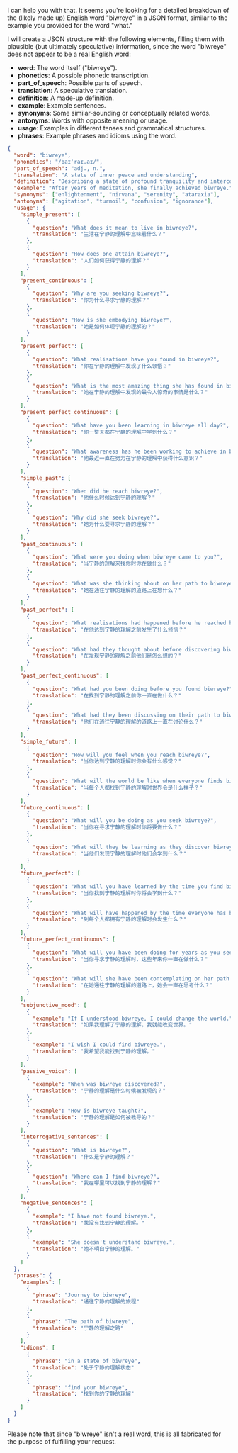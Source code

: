 I can help you with that. It seems you're looking for a detailed breakdown of the (likely made up) English word "biwreye" in a JSON format, similar to the example you provided for the word "what."

I will create a JSON structure with the following elements, filling them with plausible (but ultimately speculative) information, since the word "biwreye" does not appear to be a real English word:

*   **word**: The word itself ("biwreye").
*   **phonetics**: A possible phonetic transcription.
*   **part\_of\_speech**: Possible parts of speech.
*   **translation**: A speculative translation.
*   **definition**: A made-up definition.
*   **example**: Example sentences.
*   **synonyms**: Some similar-sounding or conceptually related words.
*   **antonyms**: Words with opposite meaning or usage.
*   **usage**: Examples in different tenses and grammatical structures.
*   **phrases**: Example phrases and idioms using the word.

```json
{
  "word": "biwreye",
  "phonetics": "/baɪˈraɪ.aɪ/",
  "part_of_speech": "adj., n.",
  "translation": "A state of inner peace and understanding",
  "definition": "Describing a state of profound tranquility and interconnectedness with the universe; also, a concept representing ultimate knowledge.",
  "example": "After years of meditation, she finally achieved biwreye.",
  "synonyms": ["enlightenment", "nirvana", "serenity", "ataraxia"],
  "antonyms": ["agitation", "turmoil", "confusion", "ignorance"],
  "usage": {
    "simple_present": [
      {
        "question": "What does it mean to live in biwreye?",
        "translation": "生活在宁静的理解中意味着什么？"
      },
      {
        "question": "How does one attain biwreye?",
        "translation": "人们如何获得宁静的理解？"
      }
    ],
    "present_continuous": [
      {
        "question": "Why are you seeking biwreye?",
        "translation": "你为什么寻求宁静的理解？"
      },
      {
        "question": "How is she embodying biwreye?",
        "translation": "她是如何体现宁静的理解的？"
      }
    ],
    "present_perfect": [
      {
        "question": "What realisations have you found in biwreye?",
        "translation": "你在宁静的理解中发现了什么领悟？"
      },
      {
        "question": "What is the most amazing thing she has found in biwreye?",
        "translation": "她在宁静的理解中发现的最令人惊奇的事情是什么？"
      }
    ],
    "present_perfect_continuous": [
      {
        "question": "What have you been learning in biwreye all day?",
        "translation": "你一整天都在宁静的理解中学到什么？"
      },
      {
        "question": "What awareness has he been working to achieve in biwreye lately?",
        "translation": "他最近一直在努力在宁静的理解中获得什么意识？"
      }
    ],
    "simple_past": [
      {
        "question": "When did he reach biwreye?",
        "translation": "他什么时候达到宁静的理解？"
      },
      {
        "question": "Why did she seek biwreye?",
        "translation": "她为什么要寻求宁静的理解？"
      }
    ],
    "past_continuous": [
      {
        "question": "What were you doing when biwreye came to you?",
        "translation": "当宁静的理解来找你时你在做什么？"
      },
      {
        "question": "What was she thinking about on her path to biwreye?",
        "translation": "她在通往宁静的理解的道路上在想什么？"
      }
    ],
    "past_perfect": [
      {
        "question": "What realisations had happened before he reached biwreye?",
        "translation": "在他达到宁静的理解之前发生了什么领悟？"
      },
      {
        "question": "What had they thought about before discovering biwreye?",
        "translation": "在发现宁静的理解之前他们是怎么想的？"
      }
    ],
    "past_perfect_continuous": [
      {
        "question": "What had you been doing before you found biwreye?",
        "translation": "在找到宁静的理解之前你一直在做什么？"
      },
      {
        "question": "What had they been discussing on their path to biwreye?",
        "translation": "他们在通往宁静的理解的道路上一直在讨论什么？"
      }
    ],
    "simple_future": [
      {
        "question": "How will you feel when you reach biwreye?",
        "translation": "当你达到宁静的理解时你会有什么感觉？"
      },
      {
        "question": "What will the world be like when everyone finds biwreye?",
        "translation": "当每个人都找到宁静的理解时世界会是什么样子？"
      }
    ],
    "future_continuous": [
      {
        "question": "What will you be doing as you seek biwreye?",
        "translation": "当你在寻求宁静的理解时你将要做什么？"
      },
      {
        "question": "What will they be learning as they discover biwreye?",
        "translation": "当他们发现宁静的理解时他们会学到什么？"
      }
    ],
    "future_perfect": [
      {
        "question": "What will you have learned by the time you find biwreye?",
        "translation": "当你找到宁静的理解时你将会学到什么？"
      },
      {
        "question": "What will have happened by the time everyone has biwreye?",
        "translation": "到每个人都拥有宁静的理解时会发生什么？"
      }
    ],
    "future_perfect_continuous": [
      {
        "question": "What will you have been doing for years as you seek biwreye?",
        "translation": "当你寻求宁静的理解时，这些年来你一直在做什么？"
      },
      {
        "question": "What will she have been contemplating on her path to biwreye?",
        "translation": "在她通往宁静的理解的道路上，她会一直在思考什么？"
      }
    ],
    "subjunctive_mood": [
      {
        "example": "If I understood biwreye, I could change the world.",
        "translation": "如果我理解了宁静的理解，我就能改变世界。"
      },
      {
        "example": "I wish I could find biwreye.",
        "translation": "我希望我能找到宁静的理解。"
      }
    ],
    "passive_voice": [
      {
        "example": "When was biwreye discovered?",
        "translation": "宁静的理解是什么时候被发现的？"
      },
      {
        "example": "How is biwreye taught?",
        "translation": "宁静的理解是如何被教导的？"
      }
    ],
    "interrogative_sentences": [
      {
        "question": "What is biwreye?",
        "translation": "什么是宁静的理解？"
      },
      {
        "question": "Where can I find biwreye?",
        "translation": "我在哪里可以找到宁静的理解？"
      }
    ],
    "negative_sentences": [
      {
        "example": "I have not found biwreye.",
        "translation": "我没有找到宁静的理解。"
      },
      {
        "example": "She doesn't understand biwreye.",
        "translation": "她不明白宁静的理解。"
      }
    ]
  },
  "phrases": {
    "examples": [
      {
        "phrase": "Journey to biwreye",
        "translation": "通往宁静的理解的旅程"
      },
      {
        "phrase": "The path of biwreye",
        "translation": "宁静的理解之路"
      }
    ],
    "idioms": [
      {
        "phrase": "in a state of biwreye",
        "translation": "处于宁静的理解状态"
      },
      {
        "phrase": "find your biwreye",
        "translation": "找到你的宁静的理解"
      }
    ]
  }
}
```

Please note that since "biwreye" isn't a real word, this is all fabricated for the purpose of fulfilling your request.
 